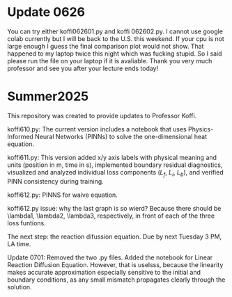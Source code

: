 # Update 0626
You can try either koffi062601.py and koffi 062602.py. I cannot use google colab currently but I will be back to the U.S. this weekend. If your cpu is not large enough I guess the final comparison plot would not show. That happened to my laptop twice this night which was fucking stupid. So I said please run the file on your laptop if it is avaliable. Thank you very much professor and see you after your lecture ends today!

# Summer2025

This repository was created to provide updates to Professor Koffi.

koffi610.py: The current version includes a notebook that uses Physics-Informed Neural Networks (PINNs) to solve the one-dimensional heat equation.

koffi611.py: This version added x/y axis labels with physical meaning and units (position in m, time in s), implemented boundary residual diagnostics, visualized and analyzed individual loss components ($L_f$, $L_i$, $L_b$), and verified PINN consistency during training.

koffi612.py: PINNS for waive equation.

koffi612.py issue: why the last graph is so wierd? Because there should be \lambda1, \lambda2, \lambda3, respectively, in front of each of the three loss funtions.

The next step: the reaction difussion equation. Due by next Tuesday 3 PM, LA time.

Update 0701: Removed the two .py files. Added the notebook for Linear Reaction Diffusion Equation. However, that is uselsss, because the linearity makes accurate approximation especially sensitive to the initial and boundary conditions, as any small mismatch propagates clearly through the solution.